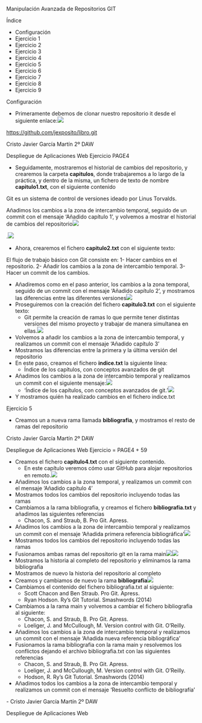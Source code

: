 ﻿Manipulación Avanzada de Repositorios GIT

Índice

- Configuración
- Ejercicio 1
- Ejercicio 2
- Ejercicio 3
- Ejercicio 4
- Ejercicio 5
- Ejercicio 6
- Ejercicio 7
- Ejercicio 8
- Ejercicio 9

Configuración

- Primeramente debemos de clonar nuestro repositorio it desde el siguiente enlace:![](Aspose.Words.49199ea1-3c7d-44f7-ba32-8464ddaeb8db.001.jpeg)

<https://github.com/jexposito/libro.git>

Cristo Javier García Martín 2º DAW

Despliegue de Aplicaciones Web
Ejercicio PAGE4

- Seguidamente, mostraremos el historial de cambios del repositorio, y crearemos la carpeta **capitulos**, donde trabajaremos a lo largo de la práctica, y dentro de la misma, un fichero de texto de nombre **capitulo1.txt**, con el siguiente contenido

Git es un sistema de control de versiones ideado por Linus Torvalds.

Añadimos los cambios a la zona de intercambio temporal, seguido de un commit con el mensaje ‘Añadido capítulo 1’, y volvemos a mostrar el historial de cambios del repositorio![](Aspose.Words.49199ea1-3c7d-44f7-ba32-8464ddaeb8db.002.jpeg)

.![](Aspose.Words.49199ea1-3c7d-44f7-ba32-8464ddaeb8db.003.jpeg)

- Ahora, crearemos el fichero **capitulo2.txt** con el siguiente texto:

El flujo de trabajo básico con Git consiste en: 1- Hacer cambios en el repositorio. 2- Añadir los cambios a la zona de intercambio temporal. 3- Hacer un commit de los cambios.

- Añadiremos como en el paso anterior, los cambios a la zona temporal, seguido de un commit con el mensaje ‘Añadido capítulo 2’, y mostramos las diferencias entre las diferentes versiones![](Aspose.Words.49199ea1-3c7d-44f7-ba32-8464ddaeb8db.004.jpeg)
- Proseguiremos con la creación del fichero **capitulo3.txt** con el siguiente texto:
  - Git permite la creación de ramas lo que permite tener distintas versiones del mismo proyecto y trabajar de manera simultanea en ellas.![](Aspose.Words.49199ea1-3c7d-44f7-ba32-8464ddaeb8db.005.jpeg)
- Volvemos a añadir los cambios a la zona de intercambio temporal, y realizamos un commit con el mensaje ‘Añadido capítulo 3’
- Mostramos las diferencias entre la primera y la última versión del repositorio
- En este paso, creamos el fichero **indice.txt** la siguiente línea:
  - Índice de los capítulos, con conceptos avanzados de git
- Añadimos los cambios a la zona de intercambio temporal y realizamos un commit con el siguiente mensaje:![](Aspose.Words.49199ea1-3c7d-44f7-ba32-8464ddaeb8db.006.jpeg)
  - ‘Índice de los capítulos, con conceptos avanzados de git.’![](Aspose.Words.49199ea1-3c7d-44f7-ba32-8464ddaeb8db.007.jpeg)
- Y mostramos quién ha realizado cambios en el fichero indice.txt

Ejercicio 5

- Creamos un a nueva rama llamada **bibliografia**, y mostramos el resto de ramas del repositorio

Cristo Javier García Martín 2º DAW

Despliegue de Aplicaciones Web
Ejercicio = PAGE4 + 59

- Creamos el fichero **capitulo4.txt** con el siguiente contenido.
  - En este capítulo veremos cómo usar GitHub para alojar repositorios en remoto.![](Aspose.Words.49199ea1-3c7d-44f7-ba32-8464ddaeb8db.008.jpeg)
- Añadimos los cambios a la zona temporal, y realizamos un commit con el mensaje ‘Añadido capítulo 4’
- Mostramos todos los cambios del repositorio incluyendo todas las ramas
- Cambiamos a la rama bibliografia, y creamos el fichero **bibliografia.txt** y añadimos las siguientes referencias
  - Chacon, S. and Straub, B. Pro Git. Apress.
- Añadimos los cambios a la zona de intercambio temporal y realizamos un commit con el mensaje ‘Añadida primera referencia bibliográfica’![](Aspose.Words.49199ea1-3c7d-44f7-ba32-8464ddaeb8db.009.jpeg)
- Mostramos todos los cambios del repositorio incluyendo todas las ramas
- Fusionamos ambas ramas del repositorio git en la rama main![](Aspose.Words.49199ea1-3c7d-44f7-ba32-8464ddaeb8db.010.jpeg)![](Aspose.Words.49199ea1-3c7d-44f7-ba32-8464ddaeb8db.011.jpeg)
- Mostramos la historia al completo del repositorio y eliminamos la rama bibliografia
- Mostramos de nuevo la historia del repositorio al completo
- Creamos y cambiamos de nuevo la rama **bibliografia![](Aspose.Words.49199ea1-3c7d-44f7-ba32-8464ddaeb8db.012.jpeg)**
- Cambiamos el contenido del fichero bibliografia.txt al siguiente:
  - Scott Chacon and Ben Straub. Pro Git. Apress.
  - Ryan Hodson. Ry’s Git Tutorial. Smashwords (2014)
- Cambiamos a la rama main y volvemos a cambiar el fichero bibliografia al siguiente:
  - Chacon, S. and Straub, B. Pro Git. Apress.
  - Loeliger, J. and McCullough, M. Version control with Git. O’Reilly.
- Añadimos los cambios a la zona de intercambio temporal y realizamos un commit con el mensaje ‘Añadida nueva referencia bibliográfica’
- Fusionamos la rama bibliografia con la rama main y resolvemos los conflictos dejando el archivo bibliografia.txt con las siguientes referencias
  - Chacon, S. and Straub, B. Pro Git. Apress.
  - Loeliger, J. and McCullough, M. Version control with Git. O’Reilly.
  - Hodson, R. Ry’s Git Tutorial. Smashwords (2014)
- Añadimos todos los cambios a la zona de intercambio temporal y realizamos un commit con el mensaje ‘Resuelto conflicto de bibliografía’

\-
Cristo Javier García Martín 2º DAW

Despliegue de Aplicaciones Web
